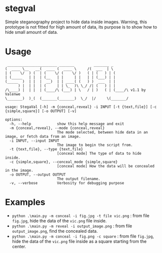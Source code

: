 # stegval
 Simple steganography project to hide data inside images.
 Warning, this prototype is not fitted for high amount of data, its purpose is to show how to hide small amount of data.

# Usage

```
 _______________________ _______         _______ _
(  ____ \__   __(  ____ (  ____ \     /(  ___  | \
| (    \/  ) (  | (    \/ (    \/ )   ( | (   ) | (
| (_____   | |  | (__   | |     | |   | | (___) | |
(_____  )  | |  |  __)  | | ____( (   ) )  ___  | |
      ) |  | |  | (     | | \_  )\ \_/ /| (   ) | |
/\____) |  | |  | (____/\ (___) | \   / | )   ( | (____/\ v1.1 by Valenwe
\_______)  )_(  (_______(_______)  \_/  |/     \(_______/

usage: StegaVal [-h] -m {conceal,reveal} -i INPUT [-t {text,file}] [-c {simple,square}] [-o OUTPUT] [-v]

options:
  -h, --help            show this help message and exit
  -m {conceal,reveal}, --mode {conceal,reveal}
                        The mode selected, between hide data in an image, or fetch data from an image.
  -i INPUT, --input INPUT
                        The image to begin the script from.
  -t {text,file}, --type {text,file}
                        [conceal mode] The type of data to hide inside.
  -c {simple,square}, --conceal_mode {simple,square}
                        [conceal mode] How the data will be concealed in the image.
  -o OUTPUT, --output OUTPUT
                        The output filename.
  -v, --verbose         Verbosity for debugging purpose
  ```

  # Examples

- `python .\main.py -m conceal -i fig.jpg -t file vic.png` : from file `fig.jpg`, hide the data of the `vic.png` file inside.
- `python .\main.py -m reveal -i output_image.png` : from file `output_image.png`, find the concealed data.
- `python .\main.py -m conceal -i fig.png -c square` : from file `fig.jpg`, hide the data of the `vic.png` file inside as a square starting from the center.